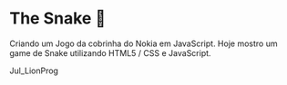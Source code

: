 #  The Snake 🐍
Criando um Jogo da cobrinha do Nokia em JavaScript.
Hoje mostro um game de Snake utilizando HTML5 / CSS e JavaScript.


Jul_LionProg
